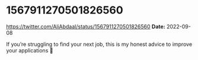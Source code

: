 # 1567911270501826560
https://twitter.com/AliAbdaal/status/1567911270501826560
**Date:** 2022-09-08

If you’re struggling to find your next job, this is my honest advice to improve your applications 🧵
